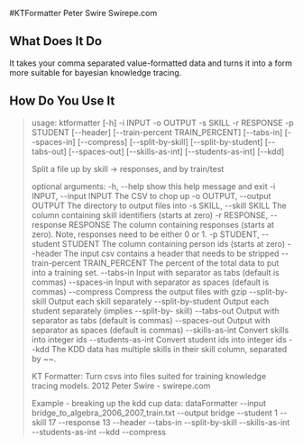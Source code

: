 #KTFormatter
Peter Swire
Swirepe.com

## What Does It Do
It takes your comma separated value-formatted data and turns it into a form more suitable for bayesian knowledge tracing.

## How Do You Use It
> usage: ktformatter [-h] -i INPUT -o OUTPUT -s SKILL -r RESPONSE -p STUDENT
>                    [--header] [--train-percent TRAIN_PERCENT] [--tabs-in]
>                    [--spaces-in] [--compress] [--split-by-skill]
>                    [--split-by-student] [--tabs-out] [--spaces-out]
>                    [--skills-as-int] [--students-as-int] [--kdd]
> 
> Split a file up by skill -> responses, and by train/test
> 
> optional arguments:
>   -h, --help            show this help message and exit
>   -i INPUT, --input INPUT
>                         The CSV to chop up
>   -o OUTPUT, --output OUTPUT
>                         The directory to output files into
>   -s SKILL, --skill SKILL
>                         The column containing skill identifiers (starts at
>                         zero)
>   -r RESPONSE, --response RESPONSE
>                         The column containing responses (starts at zero).
>                         Note, responses need to be either 0 or 1.
>   -p STUDENT, --student STUDENT
>                         The column containing person ids (starts at zero)
>   --header              The input csv contains a header that needs to be
>                         stripped
>   --train-percent TRAIN_PERCENT
>                         The percent of the total data to put into a training
>                         set.
>   --tabs-in             Input with separator as tabs (default is commas)
>   --spaces-in           Input with separator as spaces (default is commas)
>   --compress            Compress the output files with gzip
>   --split-by-skill      Output each skill separately
>   --split-by-student    Output each student separately (implies --split-by-
>                         skill)
>   --tabs-out            Output with separator as tabs (default is commas)
>   --spaces-out          Output with separator as spaces (default is commas)
>   --skills-as-int       Convert skills into integer ids
>   --students-as-int     Convert student ids into integer ids
>   --kdd                 The KDD data has multiple skills in their skill
>                         column, separated by ~~.
> 
> KT Formatter: Turn csvs into files suited for training knowledge tracing models.
> 2012 Peter Swire - swirepe.com
> 
> Example - breaking up the kdd cup data:
>     dataFormatter 
>         --input bridge_to_algebra_2006_2007_train.txt
>         --output bridge
>         --student 1
>         --skill 17
>         --response 13 
>         --header
>         --tabs-in
>         --split-by-skill
>         --skills-as-int
>         --students-as-int
>         --kdd
>         --compress
